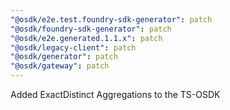 ```yaml
---
"@osdk/e2e.test.foundry-sdk-generator": patch
"@osdk/foundry-sdk-generator": patch
"@osdk/e2e.generated.1.1.x": patch
"@osdk/legacy-client": patch
"@osdk/generator": patch
"@osdk/gateway": patch
---
```


Added ExactDistinct Aggregations to the TS-OSDK
